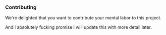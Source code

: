 ### Contributing

We're delighted that you want to contribute your mental labor to this project.

And I absolutely fucking promise I will update this with more detail later.